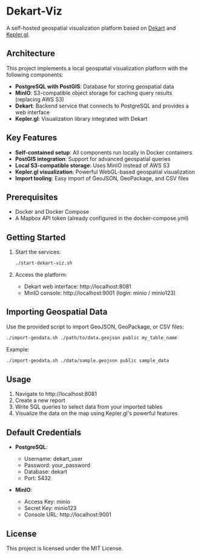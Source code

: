 # Dekart-Viz

A self-hosted geospatial visualization platform based on [Dekart](https://github.com/dekart-xyz/dekart) and [Kepler.gl](https://github.com/keplergl/kepler.gl).

## Architecture

This project implements a local geospatial visualization platform with the following components:

- **PostgreSQL with PostGIS**: Database for storing geospatial data
- **MinIO**: S3-compatible object storage for caching query results (replacing AWS S3)
- **Dekart**: Backend service that connects to PostgreSQL and provides a web interface
- **Kepler.gl**: Visualization library integrated with Dekart

## Key Features

- **Self-contained setup**: All components run locally in Docker containers
- **PostGIS integration**: Support for advanced geospatial queries
- **Local S3-compatible storage**: Uses MinIO instead of AWS S3
- **Kepler.gl visualization**: Powerful WebGL-based geospatial visualization
- **Import tooling**: Easy import of GeoJSON, GeoPackage, and CSV files

## Prerequisites

- Docker and Docker Compose
- A Mapbox API token (already configured in the docker-compose.yml)

## Getting Started

1. Start the services:
   ```bash
   ./start-dekart-viz.sh
   ```

2. Access the platform:
   - Dekart web interface: http://localhost:8081
   - MinIO console: http://localhost:9001 (login: minio / minio123)

## Importing Geospatial Data

Use the provided script to import GeoJSON, GeoPackage, or CSV files:

```bash
./import-geodata.sh ./path/to/data.geojson public my_table_name
```

Example:
```bash
./import-geodata.sh ./data/sample.geojson public sample_data
```

## Usage

1. Navigate to http://localhost:8081
2. Create a new report
3. Write SQL queries to select data from your imported tables
4. Visualize the data on the map using Kepler.gl's powerful features

## Default Credentials

- **PostgreSQL**:
  - Username: dekart_user
  - Password: your_password
  - Database: dekart
  - Port: 5432

- **MinIO**:
  - Access Key: minio
  - Secret Key: minio123
  - Console URL: http://localhost:9001

## License

This project is licensed under the MIT License.